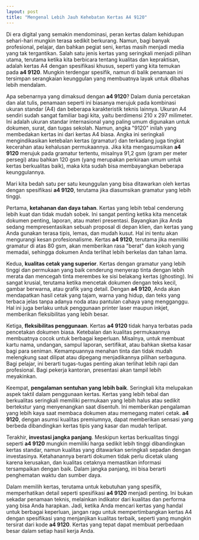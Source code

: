 ```yaml
---
layout: post
title: "Mengenal Lebih Jauh Kehebatan Kertas A4 9120"
---
```


Di era digital yang semakin mendominasi, peran kertas dalam kehidupan sehari-hari mungkin terasa sedikit berkurang. Namun, bagi banyak profesional, pelajar, dan bahkan pegiat seni, kertas masih menjadi media yang tak tergantikan. Salah satu jenis kertas yang seringkali menjadi pilihan utama, terutama ketika kita berbicara tentang kualitas dan kepraktisan, adalah kertas A4 dengan spesifikasi khusus, seperti yang kita temukan pada **a4 9120**. Mungkin terdengar spesifik, namun di balik penamaan ini tersimpan serangkaian keunggulan yang membuatnya layak untuk dibahas lebih mendalam.

Apa sebenarnya yang dimaksud dengan **a4 9120**? Dalam dunia percetakan dan alat tulis, penamaan seperti ini biasanya merujuk pada kombinasi ukuran standar (A4) dan beberapa karakteristik teknis lainnya. Ukuran A4 sendiri sudah sangat familiar bagi kita, yaitu berdimensi 210 x 297 milimeter. Ini adalah ukuran standar internasional yang paling umum digunakan untuk dokumen, surat, dan tugas sekolah. Namun, angka "9120" inilah yang membedakan kertas ini dari kertas A4 biasa. Angka ini seringkali mengindikasikan ketebalan kertas (gramatur) dan terkadang juga tingkat kecerahan atau kehalusan permukaannya. Jika kita mengasumsikan **a4 9120** merujuk pada gramatur tertentu, misalnya 91,2 gsm (gram per meter persegi) atau bahkan 120 gsm (yang merupakan perkiraan umum untuk kertas berkualitas baik), maka kita sudah bisa membayangkan beberapa keunggulannya.

Mari kita bedah satu per satu keunggulan yang bisa ditawarkan oleh kertas dengan spesifikasi **a4 9120**, terutama jika diasumsikan gramatur yang lebih tinggi.

Pertama, **ketahanan dan daya tahan**. Kertas yang lebih tebal cenderung lebih kuat dan tidak mudah sobek. Ini sangat penting ketika kita mencetak dokumen penting, laporan, atau materi presentasi. Bayangkan jika Anda sedang mempresentasikan sebuah proposal di depan klien, dan kertas yang Anda gunakan terasa tipis, lemas, dan mudah kusut. Hal ini tentu akan mengurangi kesan profesionalisme. Kertas **a4 9120**, terutama jika memiliki gramatur di atas 80 gsm, akan memberikan rasa "berat" dan kokoh yang memadai, sehingga dokumen Anda terlihat lebih berkelas dan tahan lama.

Kedua, **kualitas cetak yang superior**. Kertas dengan gramatur yang lebih tinggi dan permukaan yang baik cenderung menyerap tinta dengan lebih merata dan mencegah tinta merembes ke sisi belakang kertas (ghosting). Ini sangat krusial, terutama ketika mencetak dokumen dengan teks kecil, gambar berwarna, atau grafik yang detail. Dengan **a4 9120**, Anda akan mendapatkan hasil cetak yang tajam, warna yang hidup, dan teks yang terbaca jelas tanpa adanya noda atau pantulan cahaya yang mengganggu. Hal ini juga berlaku untuk penggunaan printer laser maupun inkjet, memberikan fleksibilitas yang lebih besar.

Ketiga, **fleksibilitas penggunaan**. Kertas **a4 9120** tidak hanya terbatas pada pencetakan dokumen biasa. Ketebalan dan kualitas permukaannya membuatnya cocok untuk berbagai keperluan. Misalnya, untuk membuat kartu nama, undangan, sampul laporan, sertifikat, atau bahkan sketsa kasar bagi para seniman. Kemampuannya menahan tinta dan tidak mudah melengkung saat dilipat atau dipegang menjadikannya pilihan serbaguna. Bagi pelajar, ini berarti tugas-tugas penting akan terlihat lebih rapi dan profesional. Bagi pekerja kantoran, presentasi akan tampil lebih meyakinkan.

Keempat, **pengalaman sentuhan yang lebih baik**. Seringkali kita melupakan aspek taktil dalam penggunaan kertas. Kertas yang lebih tebal dan berkualitas seringkali memiliki permukaan yang lebih halus atau sedikit bertekstur yang menyenangkan saat disentuh. Ini memberikan pengalaman yang lebih kaya saat membaca dokumen atau memegang materi cetak. **a4 9120**, dengan asumsi kualitas premiumnya, dapat memberikan sensasi yang berbeda dibandingkan kertas tipis yang kasar dan mudah terlipat.

Terakhir, **investasi jangka panjang**. Meskipun kertas berkualitas tinggi seperti **a4 9120** mungkin memiliki harga sedikit lebih tinggi dibandingkan kertas standar, namun kualitas yang ditawarkan seringkali sepadan dengan investasinya. Ketahanannya berarti dokumen tidak perlu dicetak ulang karena kerusakan, dan kualitas cetaknya memastikan informasi tersampaikan dengan baik. Dalam jangka panjang, ini bisa berarti penghematan waktu dan sumber daya.

Dalam memilih kertas, terutama untuk kebutuhan yang spesifik, memperhatikan detail seperti spesifikasi **a4 9120** menjadi penting. Ini bukan sekadar penamaan teknis, melainkan indikator dari kualitas dan performa yang bisa Anda harapkan. Jadi, ketika Anda mencari kertas yang handal untuk berbagai keperluan, jangan ragu untuk mempertimbangkan kertas A4 dengan spesifikasi yang menjanjikan kualitas terbaik, seperti yang mungkin tersirat dari kode **a4 9120**. Kertas yang tepat dapat membuat perbedaan besar dalam setiap hasil kerja Anda.
